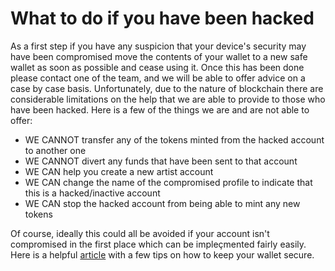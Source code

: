 # What to do if you have been hacked

As a first step if you have any suspicion that your device's security may have been compromised move the contents of your wallet to a 
new safe wallet as soon as possible and cease using it. Once this has been done please contact one of the team, and we will be able to offer advice
on a case by case basis. Unfortunately, due to the nature of blockchain there are considerable limitations on the help that we 
are able to provide to those who have been hacked. Here is a few of the things we are and are not able to offer:

* WE CANNOT transfer any of the tokens minted from the hacked account to another one
* WE CANNOT divert any funds that have been sent to that account
* WE CAN help you create a new artist account
* WE CAN change the name of the compromised profile to indicate that this is a hacked/inactive account
* WE CAN stop the hacked account from being able to mint any new tokens

Of course, ideally this could all be avoided if your account isn't compromised in the first place which can be impleçmented fairly easily.
Here is a helpful [article](https://www.finimize.com/wp/guides/hold-cryptocurrency-safely/) with a few tips on how to keep your wallet secure.

